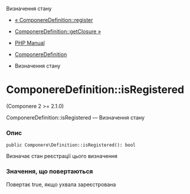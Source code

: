 Визначення стану

-   [« ComponereDefinition::register](componere-definition.register.html)
    
-   [ComponereDefinition::getClosure »](componere-definition.getclosure.html)
    
-   [PHP Manual](index.html)
    
-   [ComponereDefinition](class.componere-definition.html)
    
-   Визначення стану
    

# ComponereDefinition::isRegistered

(Componere 2 >= 2.1.0)

ComponereDefinition::isRegistered — Визначення стану

### Опис

```methodsynopsis
public Componere\Definition::isRegistered(): bool
```

Визначає стан реєстрації цього визначення

### Значення, що повертаються

Повертає true, якщо ухвала зареєстрована